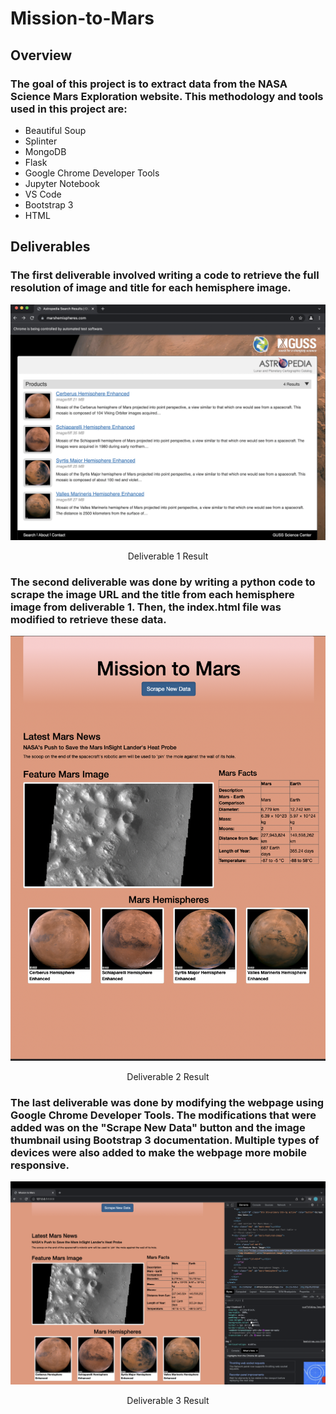 # Mission-to-Mars

## Overview 

### The goal of this project is to extract data from the NASA Science Mars Exploration website. This methodology and tools used in this project are:
- Beautiful Soup
- Splinter
- MongoDB
- Flask
- Google Chrome Developer Tools
- Jupyter Notebook
- VS Code
- Bootstrap 3
- HTML

## Deliverables

### The first deliverable involved writing a code to retrieve the full resolution of image and title for each hemisphere image. 

![This is an image](https://github.com/gmgarin/Mission-to-Mars/blob/16ffcfea433d79907dd87292e38d18f824cdfb22/resources/deliverable1.png)

<p align="center">
    Deliverable 1 Result
</p>

### The second deliverable was done by writing a python code to scrape the image URL and the title from each hemisphere image from deliverable 1. Then, the index.html file was modified to retrieve these data. 

![This is an image](https://github.com/gmgarin/Mission-to-Mars/blob/5198e986910a65d4469e5f1a8edd8627266e77c6/resources/deliverable2.png)

<p align="center">
    Deliverable 2 Result
</p>

### The last deliverable was done by modifying the webpage using Google Chrome Developer Tools. The modifications that were added was on the "Scrape New Data" button and the image thumbnail using Bootstrap 3 documentation. Multiple types of devices were also added to make the webpage more mobile responsive.

![This is an image](https://github.com/gmgarin/Mission-to-Mars/blob/5198e986910a65d4469e5f1a8edd8627266e77c6/resources/deliverable3.png)

<p align="center">
    Deliverable 3 Result
</p>